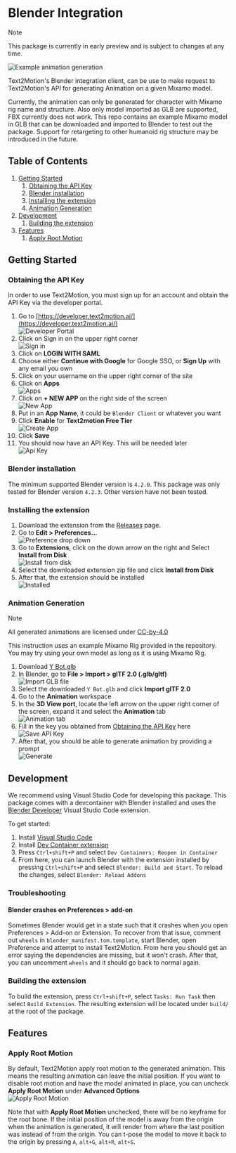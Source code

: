 # Blender Integration

> [!NOTE]
> This package is currently in early preview and is subject to changes at any time.

![Example animation generation](images/generate_animation_example.gif)

Text2Motion's Blender integration client, can be use to make request to Text2Motion's API for generating Animation on a given Mixamo model.

Currently, the animation can only be generated for character with Mixamo rig name and structure. Also only model imported as GLB are supported, FBX currently does not work. This repo contains an example Mixamo model in GLB that can be downloaded and imported to Blender to test out the package. Support for retargeting to other humanoid rig structure may be introduced in the future.

## Table of Contents

1. [Getting Started](#getting-started)
   1. [Obtaining the API Key](#obtaining-the-api-key)
   2. [Blender installation](#blender-installation)
   3. [Installing the extension](#installing-the-extension)
   4. [Animation Generation](#animation-generation)
2. [Development](#development)
   1. [Building the extension](#building-the-extension)
3. [Features](#features)
   1. [Apply Root Motion](#apply-root-motion)

## Getting Started

### Obtaining the API Key

In order to use Text2Motion, you must sign up for an account and obtain the API Key via the developer portal.

1. Go to [https://developer.text2motion.ai/](https://developer.text2motion.ai/)  
![Developer Portal](images/Obtaining_API_Key-Portal.png)
2. Click on Sign in on the upper right corner  
![Sign in](images/Obtaining_API_Key-Sign_In.png)
3. Click on **LOGIN WITH SAML**
4. Choose either **Continue with Google** for Google SSO, or **Sign Up** with any email you own
5. Click on your username on the upper right corner of the site
6. Click on **Apps**  
![Apps](images/Obtaining_API_Key-Apps.png)
7. Click on **+ NEW APP** on the right side of the screen  
![New App](images/Obtaining_API_Key-New_App.png)
8. Put in an **App Name**, it could be `Blender Client` or whatever you want
9. Click **Enable** for **Text2motion Free Tier**  
![Create App](images/Obtaining_API_Key-Create_App.png)
10. Click **Save**
11. You should now have an API Key. This will be needed later  
![Api Key](images/Obtaining_API_Key-Key.png)

### Blender installation

The minimum supported Blender version is `4.2.0`. This package was only tested for Blender version `4.2.3`. Other version have not been tested.

### Installing the extension

1. Download the extension from the [Releases](https://github.com/text2motion/blender-integration/releases) page.
2. Go to **Edit > Preferences...**  
![Preference drop down](images/Installing-Preference.png)
3. Go to **Extensions**, click on the down arrow on the right and Select **Install from Disk**  
![Install from disk](images/Installing-Install_from_Disk.png)
4. Select the downloaded extension zip file and click **Install from Disk**
5. After that, the extension should be installed  
![Installed](images/Installing-Done.png)

### Animation Generation

> [!NOTE]
> All generated animations are licensed under [CC-by-4.0](https://creativecommons.org/licenses/by/4.0/)

This instruction uses an example Mixamo Rig provided in the repository. You may try using your own model as long as it is using Mixamo Rig.

1. Download [Y Bot.glb](https://github.com/text2motion/blender-integration/raw/refs/tags/releases/0.1.0/assets/Y%20Bot.glb?download=)
2. In Blender, go to **File > Import > glTF 2.0 (.glb/gltf)**  
![Import GLB file](images/Animation_Generation-Import_GLB.png)
3. Select the downloaded `Y Bot.glb` and click **Import glTF 2.0**
4. Go to the **Animation** workspace
5. In the **3D View port**, locate the left arrow on the upper right corner of the screen, expand it and select the **Animation** tab  
![Animation tab](images/Animation_Generation-Animation_tab.gif)
6. Fill in the key you obtained from [Obtaining the API Key](#obtaining-the-api-key) here  
![Save API Key](images/Animation_Generation-Save_API_Key.png)
7. After that, you should be able to generate animation by providing a prompt  
![Generate](images/Animation_Generation-Generate.png)

## Development

We recommend using Visual Studio Code for developing this package. This package comes with a devcontainer with Blender installed and uses the [Blender Developer](https://marketplace.visualstudio.com/items?itemName=JacquesLucke.blender-development) Visual Studio Code extension.

To get started:

1. Install [Visual Studio Code](https://code.visualstudio.com/)
2. Install [Dev Container extension](https://marketplace.visualstudio.com/items?itemName=ms-vscode-remote.remote-containers)
3. Press `Ctrl+shift+P` and select `Dev Containers: Reopen in Container`
4. From here, you can launch Blender with the extension installed by pressing `Ctrl+shift+P` and select `Blender: Build and Start`. To reload the changes, select `Blender: Reload Addons`

### Troubleshooting

#### Blender crashes on Preferences > add-on

Sometimes Blender would get in a state such that it crashes when you open Preferences > Add-on or Extension. To recover from that issue, comment out `wheels` in `blender_manifest.tom.template`, start Blender, open Preference and attempt to install Text2Motion. From here you should get an error saying the dependencies are missing, but it won't crash. After that, you can uncomment `wheels` and it should go back to normal again.

### Building the extension

To build the extension, press `Ctrl+shift+P`, select `Tasks: Run Task` then select `Build Extension`. The resulting extension will be located under `build/` at the root of the package.

## Features

### Apply Root Motion

By default, Text2Motion apply root motion to the generated animation. This means the resulting animation can leave the initial position. If you want to disable root motion and have the model animated in place, you can uncheck **Apply Root Motion** under **Advanced Options**  
![Apply Root Motion](images/Features_apply-root-motion.gif)

Note that with **Apply Root Motion** unchecked, there will be no keyframe for the root bone. If the initial position of the model is away from the origin when the animation is generated, it will render from where the last position was instead of from the origin. You can t-pose the model to move it back to the origin by pressing `A`, `alt+G`, `alt+R`, `alt+S`.
